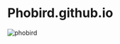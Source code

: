 # Phobird.github.io


![phobird](https://user-images.githubusercontent.com/96357374/224403073-6a75a250-00e4-46e6-8b6e-f3fdd20b588c.png)
